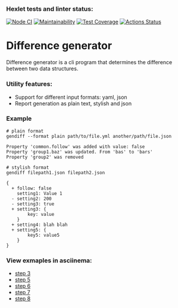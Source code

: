 ### Hexlet tests and linter status:
[![Node CI](https://github.com/denikeev/frontend-project-lvl2/actions/workflows/tests-and-lint.yml/badge.svg)](https://github.com/denikeev/frontend-project-lvl2/actions/workflows/tests-and-lint.yml)
[![Maintainability](https://api.codeclimate.com/v1/badges/38df8dfdc89f6b6302dc/maintainability)](https://codeclimate.com/github/denikeev/frontend-project-lvl2/maintainability)
[![Test Coverage](https://api.codeclimate.com/v1/badges/38df8dfdc89f6b6302dc/test_coverage)](https://codeclimate.com/github/denikeev/frontend-project-lvl2/test_coverage)
[![Actions Status](https://github.com/denikeev/frontend-project-lvl2/workflows/hexlet-check/badge.svg)](https://github.com/denikeev/frontend-project-lvl2/actions)

# Difference generator
Difference generator is a cli program that determines the difference between two data structures.

### Utility features:
* Support for different input formats: yaml, json
* Report generation as plain text, stylish and json

### Example
```
# plain format
gendiff --format plain path/to/file.yml another/path/file.json

Property 'common.follow' was added with value: false
Property 'group1.baz' was updated. From 'bas' to 'bars'
Property 'group2' was removed

# stylish format
gendiff filepath1.json filepath2.json

{
  + follow: false
    setting1: Value 1
  - setting2: 200
  - setting3: true
  + setting3: {
        key: value
    }
  + setting4: blah blah
  + setting5: {
        key5: value5
    }
}
```
### View exmaples in asciinema:
- [step 3](https://asciinema.org/a/mfHpGuznUZkZBn3K7g4n4ZP6L)  
- [step 5](https://asciinema.org/a/SDLWPPJ54ljkJU5DrS6mqNUQj)  
- [step 6](https://asciinema.org/a/AqUtfy0vkoRPnbhtemEZfjFyd)  
- [step 7](https://asciinema.org/a/r8ip17jTSIFmNvnFFBHnw7Ofa)  
- [step 8](https://asciinema.org/a/vmfsFNHCLWYu4wAmflvkCBiee)  